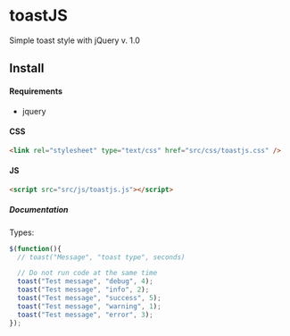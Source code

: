 # toastJS
Simple toast style with jQuery v. 1.0


## Install

#### Requirements
* jquery


#### CSS
```html
<link rel="stylesheet" type="text/css" href="src/css/toastjs.css" />
```
#### JS
```html
<script src="src/js/toastjs.js"></script>
```


##### Documentation

Types:
```javascript
$(function(){
  // toast("Message", "toast type", seconds)

  // Do not run code at the same time
  toast("Test message", "debug", 4);
  toast("Test message", "info", 2);
  toast("Test message", "success", 5);
  toast("Test message", "warning", 1);
  toast("Test message", "error", 3);
});
```
